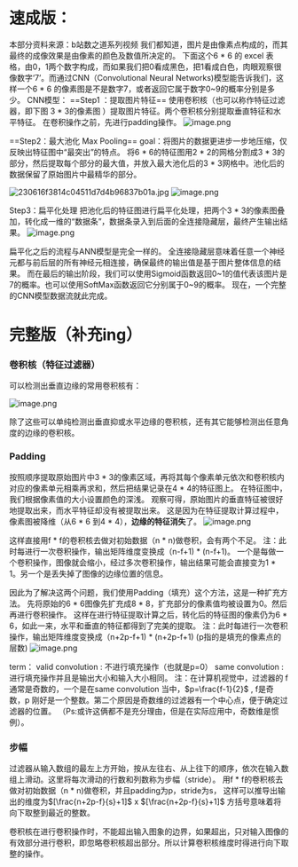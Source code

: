 # 速成版：
本部分资料来源：b站数之道系列视频
我们都知道，图片是由像素点构成的，而其最终的成像效果是由像素的颜色及数值所决定的。
下面这个6 * 6 的 excel 表格，由0，1两个数字构成，而如果我们把0看成黑色，把1看成白色，肉眼观察很像数字‘7’。而通过CNN（Convolutional Neural Networks)模型能告诉我们，这样一个6 * 6 的像素图是不是数字7，或者返回它属于数字0~9的概率分别是多少。
CNN模型：
==Step1 ：提取图片特征==
使用卷积核（也可以称作特征过滤器，即下图 3 * 3的像素图 ）提取图片特征。两个卷积核分别提取垂直特征和水平特征。
在卷积操作之前，先进行padding操作。
![image.png](https://erin-53347-1330131220.cos.ap-guangzhou.myqcloud.com/202410061819193.png)

==Step2：最大池化 Max Pooling==
goal：将图片的数据更进步一步地压缩，仅反映出特征图中“最突出”的特点。
将6 * 6的特征图用2 * 2的网格分割成3 * 3的部分，然后提取每个部分的最大值，并放入最大池化后的3 * 3网格中。池化后的数据保留了原始图片中最精华的部分。

![230616f3814c04511d7d4b96837b01a.jpg](https://erin-53347-1330131220.cos.ap-guangzhou.myqcloud.com/202410061817505.jpg)
![image.png](https://erin-53347-1330131220.cos.ap-guangzhou.myqcloud.com/202410061818462.png)

Step3：扁平化处理
把池化后的特征图进行扁平化处理，把两个3 * 3的像素图叠加，转化成一维的“数据条”，数据条录入到后面的全连接隐藏层，最终产生输出结果。
![image.png](https://erin-53347-1330131220.cos.ap-guangzhou.myqcloud.com/202410061823476.png)

扁平化之后的流程与ANN模型是完全一样的。
全连接隐藏层意味着任意一个神经元都与前后层的所有神经元相连接，确保最终的输出值是基于图片整体信息的结果。
而在最后的输出阶段，我们可以使用Sigmoid函数返回0~1的值代表该图片是7的概率。也可以使用SoftMax函数返回它分别属于0~9的概率。
现在，一个完整的CNN模型数据流就此完成。

# 完整版（补充ing）

### 卷积核（特征过滤器）
可以检测出垂直边缘的常用卷积核有：

![image.png](https://erin-53347-1330131220.cos.ap-guangzhou.myqcloud.com/202410101630574.png)

除了这些可以单纯检测出垂直抑或水平边缘的卷积核，还有其它能够检测出任意角度的边缘的卷积核。

### Padding
按照顺序提取原始图片中3 * 3的像素区域，再将其每个像素单元依次和卷积核内对应的像素单元相乘再求和，然后把结果记录在4 * 4的特征图上。
在特征图中，我们根据像素值的大小设置颜色的深浅。
观察可得，原始图片的垂直特征被很好地提取出来，而水平特征却没有被提取出来。
这是因为在特征提取计算过程中，像素图被降维（从6 * 6 到4 * 4），**边缘的特征消失**了。
![image.png](https://erin-53347-1330131220.cos.ap-guangzhou.myqcloud.com/202410061820820.png)

这样直接用f * f的卷积核去做对初始数据（n * n)做卷积，会有两个不足。
注：此时每进行一次卷积操作，输出矩阵维度变换成（n-f+1) * (n-f+1)。
一个是每做一个卷积操作，图像就会缩小，经过多次卷积操作，输出结果可能会直接变为1 * 1。另一个是丢失掉了图像的边缘位置的信息。

因此为了解决这两个问题，我们使用Padding（填充）这个方法，这是一种扩充方法。
先将原始的6 * 6图像先扩充成8 * 8，扩充部分的像素值均被设置为0。然后再进行卷积操作。
这样在进行特征提取计算之后，转化后的特征图的像素仍为6 * 6，如此一来，水平和垂直的特征都得到了完美的提取。
注：此时每进行一次卷积操作，输出矩阵维度变换成（n+2p-f+1) * (n+2p-f+1)
(p指的是填充的像素点的层数)
![image.png](https://erin-53347-1330131220.cos.ap-guangzhou.myqcloud.com/202410061819193.png)


term：
valid convolution : 不进行填充操作（也就是p=0）
same convolution : 进行填充操作并且是输出大小和输入大小相同。
注：在计算机视觉中，过滤器的 f 通常是奇数的，一个是在same convolution 当中，$p=\frac{f-1}{2}$ , f是奇数，p 刚好是一个整数。第二个原因是奇数维的过滤器有一个中心点，便于确定过滤器的位置。
（Ps:或许这俩都不是充分理由，但是在实际应用中，奇数维是惯例）。


### 步幅
过滤器从输入数组的最左上方开始，按从左往右、从上往下的顺序，依次在输入数组上滑动。这里将每次滑动的行数和列数称为步幅（stride）。
用f * f的卷积核去做对初始数据（n * n)做卷积，并且padding为p，stride为s，
这样可以推导出输出的维度为$[\frac{n+2p-f}{s}+1]$ x $[\frac{n+2p-f}{s}+1]$
方括号意味着将向下取整到最近的整数。

卷积核在进行卷积操作时，不能超出输入图象的边界，如果超出，只对输入图像的有效部分进行卷积，即忽略卷积核超出部分。所以计算卷积核维度时得进行向下取整的操作。